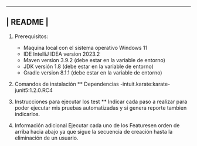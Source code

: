 ---------------------------------------------------------------
| README |
---------------------------------------------------------------

1. Prerequisitos:

	- Maquina local con el sistema operativo Windows 11
	- IDE IntelliJ IDEA version 2023.2
	- Maven version 3.9.2 (debe estar en la variable de entorno)
	- JDK versión 1.8 (debe estar en la variable de entorno)
	- Gradle version 8.1.1 (debe estar en la variable de entorno)

2. Comandos de instalación
** Dependencias
	-intuit.karate:karate-junit5:1.2.0.RC4

3. Instrucciones para ejecutar los test
** Indicar cada paso a realizar para poder ejecutar mis pruebas automatizadas y si genera reporte tambien indicarlos.

4. Información adicional
Ejecutar cada uno de los Featuresen orden de arriba hacia abajo ya que sigue la secuencia de creación hasta la eliminación de un usuario.


